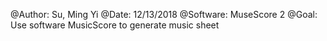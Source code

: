 @Author: Su, Ming Yi
@Date: 12/13/2018
@Software: MuseScore 2
@Goal: 
	Use software MusicScore to generate music sheet


